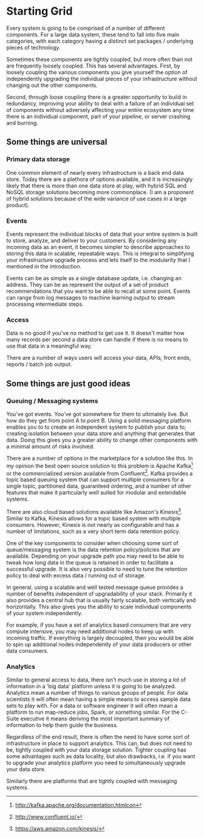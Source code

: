 # Starting Grid

Every system is going to be comprised of a number of different components. For
a large data system, these tend to fall into five main categories, with each
category having a distinct set packages / underlying pieces of technology.

Sometimes these components are tightly coupled, but more often than not are
frequently loosely coupled.  This has several advantages.  First, by loosely
coupling the various components you give yourself the option of independently
upgrading the individual pieces of your infrastructure without changing out
the other components.

Second, through loose coupling there is a greater opportunity to build in
redundancy, improving your ability to deal with a failure of an individual set of
components without adversely affecting your entire ecosystem any time there is
an individual component, part of your pipeline, or server crashing and burning.

## Some things are universal

### Primary data storage

One common element of nearly every infrastructure is a back end data store.  Today
there are a plethora of options available, and it is increasingly likely that there
is more than one data store at play, with hybrid SQL and NoSQL storage solutions
becoming more commonplace.  (I am a proponent of hybrid solutions because of the
wide variance of use cases in a large product).

### Events

Events represent the individual blocks of data that your entire system is built
to store, analyze, and deliver to your customers.  By considering any incoming
data as an event, it becomes simpler to describe approaches to storing this data
in scalable, repeatable ways.  This is integral to simplifying your infrastructure
upgrade process and lets itself to the modularity that I mentioned in the introduction.

Events can be as simple as a single database update, i.e. changing an address.  They
can be as represent the output of a set of product recommendations that you want
to be able to recall at some point.  Events can range from log messages to machine
learning output to stream processing intermediate steps.

### Access

Data is no good if you've no method to get use it. It doesn't matter how many records
per second a data store can handle if there is no means to use that data in a
meaningful way.

There are a number of ways users will access your data, APIs, front ends, reports /
batch job output.

## Some things are just good ideas

### Queuing / Messaging systems

You've got events. You've got somewhere for them to ultimately live. But how do
they get from point A to point B. Using a solid messaging platform enables you to
to create an independent system to publish your data to; creating isolation
between your data store and anything that generates that data. Doing this gives
you a greater ability to change other components with a minimal amount of risks
involved.

There are a number of options in the marketplace for a solution like this. In my
opinion the best open source solution to this problem is Apache Kafka[^kafkaLink]
or the commercialized version available from Confluent[^confluentLink].  Kafka
provides a topic based queuing system that can support multiple consumers for
a single topic, partitioned data, guaranteed ordering, and a number of other
features that make it particularly well suited for modular and extendable systems.

There are also cloud based solutions available like Amazon's Kinesis[^kinesisLink].
Similar to Kafka, Kinesis allows for a topic based system with multiple consumers.
However, Kinesis is not nearly as configurable and has a number of limitations, such
as a very short term data retention policy.

One of the key components to consider when choosing some sort of queue/messaging
system is the data retention policy/policies that are available.  Depending on your
upgrade path you may need to be able to tweak how long data in the queue is retained
in order to facilitate a successful upgrade.  It is also very possible to need to
tune the retention policy to deal with excess data / running out of storage.

In general, using a scalable and well tested message queue provides a number
of benefits independent of upgradability of your stack.  Primarily it also provides
a central hub that is usually fairly scalable, both vertically and horizontally. This
also gives you the ability to scale individual components of your system independently.

For example, if you have a set of analytics based consumers that are very compute
intensive, you may need additional nodes to keep up with incoming traffic. If everything
is largely decoupled, then you would be able to spin up additional nodes independently
of your data producers or other data consumers.

### Analytics

Similar to general access to data, there isn't much use in storing a lot of information
in a 'big data' platform unless it is going to be analyzed.  Analytics mean a number
of things to various groups of people.  For data scientists it will often mean having
a simple means to access sample data sets to play with.  For a data or software engineer
it will often mean a platform to run map-reduce jobs, Spark, or something similar.  For
the C-Suite executive it means deriving the most important summary of information
to help them guide the business.

Regardless of the end result, there is often the need to have some sort of infrastructure
in place to support analytics.  This can, but does not need to be, tightly coupled
with your data storage solution.  Tighter coupling has some advantages such as data
locality, but also drawbacks, i.e. if you want to upgrade your analytics platform you
need to simultaneously upgrade your data store.

Similarly there are platforms that are tightly coupled with messaging systems.

[^kafkaLink]: <http://kafka.apache.org/documentation.htmlcon>
[^confluentLink]: <http://www.confluent.io/>
[^kinesisLink]: <https://aws.amazon.com/kinesis/>
